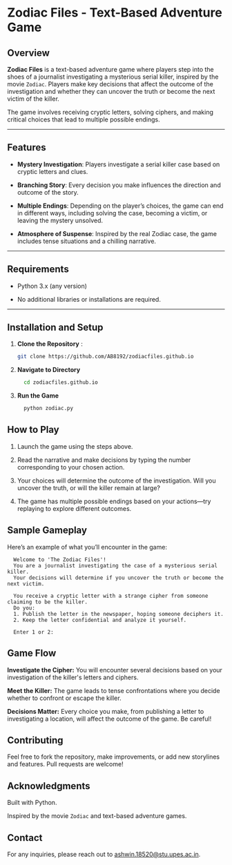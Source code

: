# Zodiac Files - Text-Based Adventure Game

## Overview

**Zodiac Files** is a text-based adventure game where players step into the shoes of a journalist investigating a mysterious serial killer, inspired by the movie `Zodiac`. Players make key decisions that affect the outcome of the investigation and whether they can uncover the truth or become the next victim of the killer.

The game involves receiving cryptic letters, solving ciphers, and making critical choices that lead to multiple possible endings.

---

## Features

- **Mystery Investigation**: Players investigate a serial killer case based on cryptic letters and clues.

- **Branching Story**: Every decision you make influences the direction and outcome of the story.

- **Multiple Endings**: Depending on the player’s choices, the game can end in different ways, including solving the case, becoming a victim, or leaving the mystery unsolved.

- **Atmosphere of Suspense**: Inspired by the real Zodiac case, the game includes tense situations and a chilling narrative.

---

## Requirements

- Python 3.x (any version)

- No additional libraries or installations are required.

---

## Installation and Setup

1. **Clone the Repository** :
   ```bash
   git clone https://github.com/AB8192/zodiacfiles.github.io
   
2. **Navigate to Directory**
   ```bash
     cd zodiacfiles.github.io
3. **Run the Game**
   ```bash
     python zodiac.py

## How to Play

1. Launch the game using the steps above.

2. Read the narrative and make decisions by typing the number corresponding to your chosen action.

3. Your choices will determine the outcome of the investigation. Will you uncover the truth, or will the killer remain at large?

4. The game has multiple possible endings based on your actions—try replaying to explore different outcomes.

## Sample Gameplay

Here’s an example of what you’ll encounter in the game:

```
  Welcome to 'The Zodiac Files'!
  You are a journalist investigating the case of a mysterious serial killer.
  Your decisions will determine if you uncover the truth or become the next victim.
  
  You receive a cryptic letter with a strange cipher from someone claiming to be the killer.
  Do you:
  1. Publish the letter in the newspaper, hoping someone deciphers it.
  2. Keep the letter confidential and analyze it yourself.
  
  Enter 1 or 2: 
```

## Game Flow

**Investigate the Cipher:** You will encounter several decisions based on your investigation of the killer's letters and ciphers.

**Meet the Killer:** The game leads to tense confrontations where you decide whether to confront or escape the killer.

**Decisions Matter:** Every choice you make, from publishing a letter to investigating a location, will affect the outcome of the game. Be careful!

## Contributing

Feel free to fork the repository, make improvements, or add new storylines and features. Pull requests are welcome!

## Acknowledgments

Built with Python.

Inspired by the movie `Zodiac` and text-based adventure games.

## Contact

For any inquiries, please reach out to ashwin.18520@stu.upes.ac.in.
